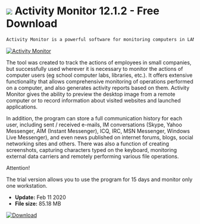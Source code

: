 # ![](https://cdn.softexe.net/static/icon/1/activity-monitor-9218.png) Activity Monitor 12.1.2 - Free Download

```sh
Activity Monitor is a powerful software for monitoring computers in LAN, providing real-time detailed information on all operations performed by users on individual workstations.
```
[![Activity Monitor](https://gallery.dpcdn.pl/imgc/Tools/30843/g_-_420x350_1.5_-_x20131006095706_0.jpg)](https://softexe.net/win/internet/network/activity-monitor:abph.html)

The tool was created to track the actions of employees in small companies, but successfully used wherever it is necessary to monitor the actions of computer users (eg school computer labs, libraries, etc.). It offers extensive functionality that allows comprehensive monitoring of operations performed on a computer, and also generates activity reports based on them. Activity Monitor gives the ability to preview the desktop image from a remote computer or to record information about visited websites and launched applications.
 
 In addition, the program can store a full communication history for each user, including sent / received e-mails, IM conversations (Skype, Yahoo Messenger, AIM (Instant Messenger), ICQ, IRC, MSN Messenger, Windows Live Messenger), and even news published on internet forums, blogs, social networking sites and others. There was also a function of creating screenshots, capturing characters typed on the keyboard, monitoring external data carriers and remotely performing various file operations.
 
 Attention!
 
 The trial version allows you to use the program for 15 days and monitor only one workstation.


- **Update:** Feb 11 2020
- **File size:** 85.18 MB

[![Download](https://cdn.softexe.net/static/img/download.png)](https://softexe.net/win/internet/network/activity-monitor:abph.html)

